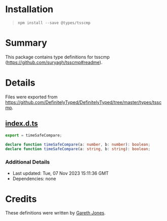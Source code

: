 # Installation
> `npm install --save @types/tsscmp`

# Summary
This package contains type definitions for tsscmp (https://github.com/suryagh/tsscmp#readme).

# Details
Files were exported from https://github.com/DefinitelyTyped/DefinitelyTyped/tree/master/types/tsscmp.
## [index.d.ts](https://github.com/DefinitelyTyped/DefinitelyTyped/tree/master/types/tsscmp/index.d.ts)
````ts
export = timeSafeCompare;

declare function timeSafeCompare(a: number, b: number): boolean;
declare function timeSafeCompare(a: string, b: string): boolean;

````

### Additional Details
 * Last updated: Tue, 07 Nov 2023 15:11:36 GMT
 * Dependencies: none

# Credits
These definitions were written by [Gareth Jones](https://github.com/g-rath).

